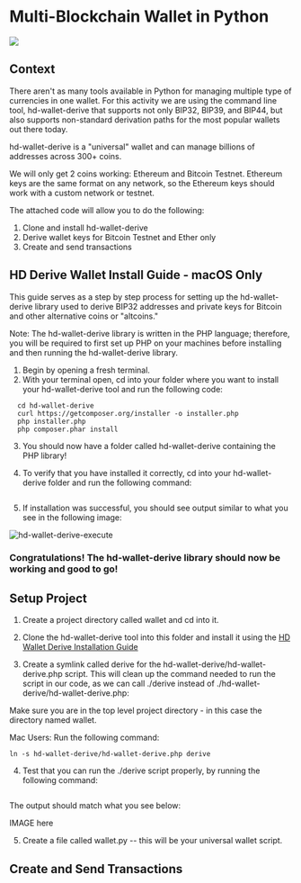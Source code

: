 # Multi-Blockchain Wallet in Python

![](coins.jpeg)

## Context

There aren't as many tools available in Python for managing multiple type of currencies in one wallet. For this activity we are using the command line tool, hd-wallet-derive that supports not only BIP32, BIP39, and BIP44, but also supports non-standard derivation paths for the most popular wallets out there today.

hd-wallet-derive is a "universal" wallet and can manage billions of addresses across 300+ coins.

We will only get 2 coins working: Ethereum and Bitcoin Testnet. Ethereum keys are the same format on any network, so the Ethereum keys should work with a custom network or testnet.

The attached code will allow you to do the following:
1. Clone and install hd-wallet-derive
2. Derive wallet keys for Bitcoin Testnet and Ether only 
3. Create and send transactions 

## HD Derive Wallet Install Guide - macOS Only

This guide serves as a step by step process for setting up the hd-wallet-derive library used to derive BIP32 addresses and private keys for Bitcoin and other alternative coins or "altcoins."

Note: The hd-wallet-derive library is written in the PHP language; therefore, you will be required to first set up PHP on your machines before installing and then running the hd-wallet-derive library.

1. Begin by opening a fresh terminal. 
2. With your terminal open, cd into your folder where you want to install your hd-wallet-derive tool and run the following code:

```  git clone https://github.com/dan-da/hd-wallet-derive
  cd hd-wallet-derive
  curl https://getcomposer.org/installer -o installer.php
  php installer.php
  php composer.phar install
```

3. You should now have a folder called hd-wallet-derive containing the PHP library!

4. To verify that you have installed it correctly, cd into your hd-wallet-derive folder and run the following command: 

``` ./hd-wallet-derive.php -g --key=xprv9tyUQV64JT5qs3RSTJkXCWKMyUgoQp7F3hA1xzG6ZGu6u6Q9VMNjGr67Lctvy5P8oyaYAL9CAWrUE9i6GoNMKUga5biW6Hx4tws2six3b9c --numderive=3 --preset=bitcoincore --cols=path,address --path-change
```

5. If installation was successful, you should see output similar to what you see in the following image:

![hd-wallet-derive-execute](https://user-images.githubusercontent.com/74678703/118374321-6daaf700-b589-11eb-8c08-7639726d3ebb.png)


### Congratulations! The hd-wallet-derive library should now be working and good to go!

## Setup Project 

1. Create a project directory called wallet and cd into it.

2. Clone the hd-wallet-derive tool into this folder and install it using the [HD Wallet Derive Installation Guide](https://utoronto.bootcampcontent.com/utoronto-bootcamp/utor-tor-fin-pt-11-2020-u-c/-/blob/master/Homework/19-Blockchain-Python/Instructions/Resources/HD_Wallet_Derive_Install_Guide.md)

3. Create a symlink called derive for the hd-wallet-derive/hd-wallet-derive.php script. This will clean up the command needed to run the script in our code, as we can call ./derive instead of ./hd-wallet-derive/hd-wallet-derive.php:


Make sure you are in the top level project directory - in this case the directory named wallet.


Mac Users: Run the following command: 

``` ln -s hd-wallet-derive/hd-wallet-derive.php derive ```

4. Test that you can run the ./derive script properly, by running the following command:

``` ./derive --key=xprv9zbB6Xchu2zRkf6jSEnH9vuy7tpBuq2njDRr9efSGBXSYr1QtN8QHRur28QLQvKRqFThCxopdS1UD61a5q6jGyuJPGLDV9XfYHQto72DAE8 --cols=path,address --coin=ZEC --numderive=3 -g
```

The output should match what you see below:

IMAGE here 

5. Create a file called wallet.py -- this will be your universal wallet script.


## Create and Send Transactions 


